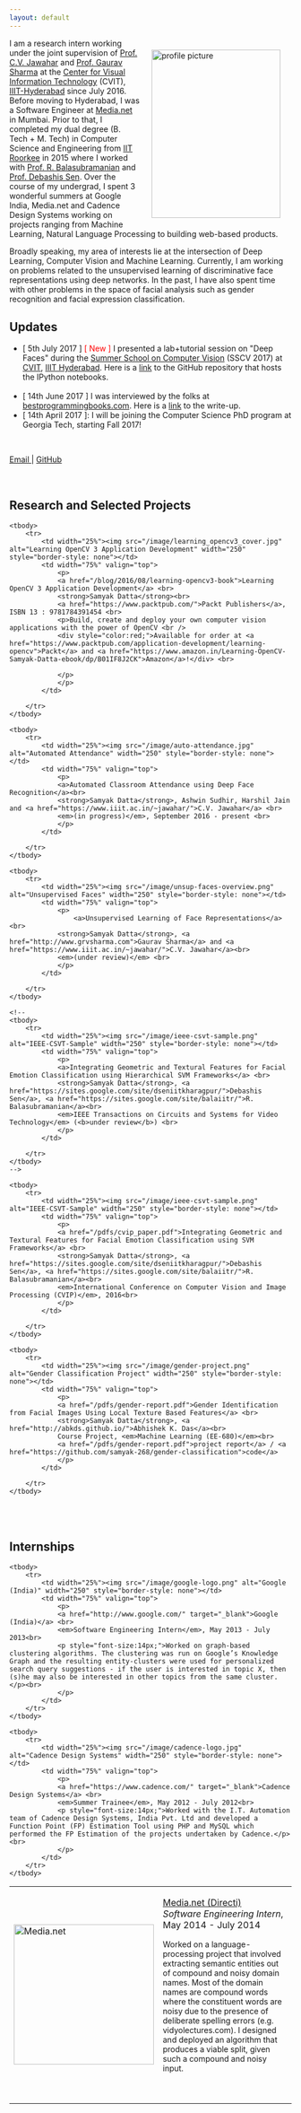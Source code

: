 ```yaml
---
layout: default
---
```

<img style="float:right;padding:20px;"
src="/image/personal-photo-round.jpg" alt="profile picture" width="230" height="300">

<!-- <img style="width=305px;height=435px;float:right;padding:20px;"
src="/image/personal-photo.jpg" alt="profile picture" width="230" height="300"> -->


I am a research intern working under the joint supervision of [Prof. C.V. Jawahar](https://www.iiit.ac.in/~jawahar/) and [Prof. Gaurav Sharma](http://www.grvsharma.com) at the [Center for Visual Information Technology](https://cvit.iiit.ac.in/) (CVIT), [IIIT-Hyderabad](https://www.iiit.ac.in) since July 2016. Before moving to Hyderabad, I was a Software Engineer at [Media.net](http://www.media.net/) in Mumbai. Prior to that, I completed my dual degree (B. Tech + M. Tech) in Computer Science and Engineering from [IIT Roorkee](http://www.iitr.ac.in/) in 2015 where I worked with [Prof. R. Balasubramanian](http://www.iitr.ac.in/departments/CSE/pages/Home+Departments_and_Centres+Mathematics+People+Faculty+Balasubramanian_R_.html) and [Prof. Debashis Sen](http://www.iitkgp.ac.in/fac-profiles/showprofile.php?empcode=SWmUW&depts_name=ec). Over the course of my undergrad, I spent 3 wonderful summers at Google India, Media.net and Cadence Design Systems working on projects ranging from Machine Learning, Natural Language Processing to building web-based products.

Broadly speaking, my area of interests lie at the intersection of Deep Learning, Computer Vision  and Machine Learning. Currently, I am working on problems related to the unsupervised learning of discriminative face representations using deep networks. In the past, I have also spent time with other problems in the space of facial analysis such as gender recognition and facial expression classification.

## Updates

<!--<span style="color:red;">Updates</span>-->
<ul>
<li>[ 5th July 2017 ] <span style="color:red;">[ New ]</span> I presented a lab+tutorial session on "Deep Faces" during the <a href="http://cvit.iiit.ac.in/cvsummerschool2017/">Summer School on Computer Vision</a> (SSCV 2017) at <a href="http://cvit.iiit.ac.in/">CVIT</a>, <a href="https://www.iiit.ac.in/">IIIT Hyderabad</a>. Here is a <a href="https://github.com/samyak-268/deep-face-tutorial"> link</a> to the GitHub repository that hosts the IPython notebooks.</li><br />
<li>[ 14th June 2017 ] I was interviewed by the folks at <a href="bestprogrammingbooks.com">bestprogrammingbooks.com</a>. Here is a <a href="http://bestprogrammingbooks.com/interview-with-samyak-datta-author-of-learning-opencv/">link</a> to the write-up.</li>
<li>[ 14th April 2017 ]: I will be  joining the Computer Science PhD program at Georgia Tech, starting Fall 2017!</li>
</ul>


<br />
<p> <a href="mailto:datta.samyak@gmail.com"> Email </a> | <a href="http://github.com/samyak-268/">GitHub</a> </p>



<br />

## Research and Selected Projects

<table width="100%" align="center" border="0" cellspacing="0" cellpadding="20">

	<tbody>
		<tr>
			<td width="25%"><img src="/image/learning_opencv3_cover.jpg" alt="Learning OpenCV 3 Application Development" width="250" style="border-style: none"></td>
			<td width="75%" valign="top">
				<p>
				<a href="/blog/2016/08/learning-opencv3-book">Learning OpenCV 3 Application Development</a> <br>
				<strong>Samyak Datta</strong><br>
				<a href="https://www.packtpub.com/">Packt Publishers</a>, ISBN 13 : 9781784391454 <br>
				<p>Build, create and deploy your own computer vision applications with the power of OpenCV <br />
				<div style="color:red;">Available for order at <a href="https://www.packtpub.com/application-development/learning-opencv">Packt</a> and <a href="https://www.amazon.in/Learning-OpenCV-Samyak-Datta-ebook/dp/B01IF8J2CK">Amazon</a>!</div> <br>

				</p>
				</p>
			</td>
			
		</tr>		
	</tbody>

	<tbody>
		<tr>
			<td width="25%"><img src="/image/auto-attendance.jpg" alt="Automated Attendance" width="250" style="border-style: none"></td>
			<td width="75%" valign="top">
				<p>
				<a>Automated Classroom Attendance using Deep Face Recognition</a><br>
				<strong>Samyak Datta</strong>, Ashwin Sudhir, Harshil Jain and <a href="https://www.iiit.ac.in/~jawahar/">C.V. Jawahar</a> <br>
				<em>(in progress)</em>, September 2016 - present <br>
				</p>
			</td>
			
		</tr>		
	</tbody>

	<tbody>
		<tr>
			<td width="25%"><img src="/image/unsup-faces-overview.png" alt="Unsupervised Faces" width="250" style="border-style: none"></td>
			<td width="75%" valign="top">
				<p>
					<a>Unsupervised Learning of Face Representations</a> <br>
				<strong>Samyak Datta</strong>, <a href="http://www.grvsharma.com">Gaurav Sharma</a> and <a href="https://www.iiit.ac.in/~jawahar/">C.V. Jawahar</a><br>
				<em>(under review)</em> <br>
				</p>
			</td>
			
		</tr>		
	</tbody>
	
	<!--		
	<tbody>
		<tr>
			<td width="25%"><img src="/image/ieee-csvt-sample.png" alt="IEEE-CSVT-Sample" width="250" style="border-style: none"></td>
			<td width="75%" valign="top">
				<p>
				<a>Integrating Geometric and Textural Features for Facial Emotion Classification using Hierarchical SVM Frameworks</a> <br>
				<strong>Samyak Datta</strong>, <a href="https://sites.google.com/site/dseniitkharagpur/">Debashis Sen</a>, <a href="https://sites.google.com/site/balaiitr/">R. Balasubramanian</a><br>
				<em>IEEE Transactions on Circuits and Systems for Video Technology</em> (<b>under review</b>) <br>
				</p>
			</td>
			
		</tr>		
	</tbody>
	-->

	<tbody>
		<tr>
			<td width="25%"><img src="/image/ieee-csvt-sample.png" alt="IEEE-CSVT-Sample" width="250" style="border-style: none"></td>
			<td width="75%" valign="top">
				<p>
				<a href="/pdfs/cvip_paper.pdf">Integrating Geometric and Textural Features for Facial Emotion Classification using SVM Frameworks</a> <br>
				<strong>Samyak Datta</strong>, <a href="https://sites.google.com/site/dseniitkharagpur/">Debashis Sen</a>, <a href="https://sites.google.com/site/balaiitr/">R. Balasubramanian</a><br>
				<em>International Conference on Computer Vision and Image Processing (CVIP)</em>, 2016<br>
				</p>
			</td>
			
		</tr>		
	</tbody>

	<tbody>
		<tr>
			<td width="25%"><img src="/image/gender-project.png" alt="Gender Classification Project" width="250" style="border-style: none"></td>
			<td width="75%" valign="top">
				<p>
				<a href="/pdfs/gender-report.pdf">Gender Identification from Facial Images Using Local Texture Based Features</a> <br>
				<strong>Samyak Datta</strong>, <a href="http://abkds.github.io/">Abhishek K. Das</a><br>
				Course Project, <em>Machine Learning (EE-680)</em><br>
				<a href="/pdfs/gender-report.pdf">project report</a> / <a href="https://github.com/samyak-268/gender-classification">code</a>
				</p>
			</td>
			
		</tr>		
	</tbody>
	
</table>

<br>

## Internships

<table width="100%" align="center" border="0" cellspacing="0" cellpadding="20">
	<tbody>
		<tr>
			<td width="25%"><img src="/image/media-net-logo.png" alt="Media.net" width="250" style="border-style: none"></td>
			<td width="75%" valign="top">
				<p>
				<a href="http://www.media.net/" target="_blank">Media.net (Directi)</a> <br>
				<em>Software Engineering Intern</em>, May 2014 - July 2014<br>
				<p style="font-size:14px;">Worked on a language-processing project that involved extracting semantic entities out of compound and noisy domain names. Most of the domain names are compound words where the constituent words are noisy due to the presence of deliberate spelling errors (e.g. vidyolectures.com). I designed and deployed an algorithm that produces a viable split, given such a compound and noisy input. </p><br>
				</p>
			</td>
		</tr>
	</tbody>

	<tbody>
		<tr>
			<td width="25%"><img src="/image/google-logo.png" alt="Google (India)" width="250" style="border-style: none"></td>
			<td width="75%" valign="top">
				<p>
				<a href="http://www.google.com/" target="_blank">Google (India)</a> <br>
				<em>Software Engineering Intern</em>, May 2013 - July 2013<br>
				<p style="font-size:14px;">Worked on graph-based clustering algorithms. The clustering was run on Google’s Knowledge Graph and the resulting entity-clusters were used for personalized search query suggestions - if the user is interested in topic X, then (s)he may also be interested in other topics from the same cluster.</p><br>
				</p>
			</td>
		</tr>
	</tbody>

	<tbody>
		<tr>
			<td width="25%"><img src="/image/cadence-logo.jpg" alt="Cadence Design Systems" width="250" style="border-style: none"></td>
			<td width="75%" valign="top">
				<p>
				<a href="https://www.cadence.com/" target="_blank">Cadence Design Systems</a> <br>
				<em>Summer Trainee</em>, May 2012 - July 2012<br>
				<p style="font-size:14px;">Worked with the I.T. Automation team of Cadence Design Systems, India Pvt. Ltd and developed a Function Point (FP) Estimation Tool using PHP and MySQL which performed the FP Estimation of the projects undertaken by Cadence.</p><br>
				</p>
			</td>
		</tr>
	</tbody>
</table>
